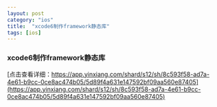 ```yaml
---
layout: post
category: "ios"
title:  "xcode6制作framework静态库"
tags: [ios]
---
```


### xcode6制作framework静态库
[点击查看详细：https://app.yinxiang.com/shard/s12/sh/8c593f58-ad7a-4e61-b9cc-0ce8ac474b05/5d89f4a631e147592bf09aa560e87405](https://app.yinxiang.com/shard/s12/sh/8c593f58-ad7a-4e61-b9cc-0ce8ac474b05/5d89f4a631e147592bf09aa560e87405)